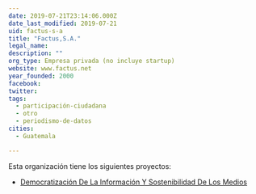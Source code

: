 ```yaml
---
date: 2019-07-21T23:14:06.000Z
date_last_modified: 2019-07-21
uid: factus-s-a
title: "Factus,S.A."
legal_name: 
description: ""
org_type: Empresa privada (no incluye startup)
website: www.factus.net
year_founded: 2000
facebook: 
twitter: 
tags:
  - participación-ciudadana
  - otro
  - periodismo-de-datos
cities: 
  - Guatemala

---
```


Esta organización tiene los siguientes proyectos:

- [Democratización De La Información Y Sostenibilidad De Los Medios](/i/democratizacion-de-la-informacion-y-sostenibilidad-de-los-medios.html)
